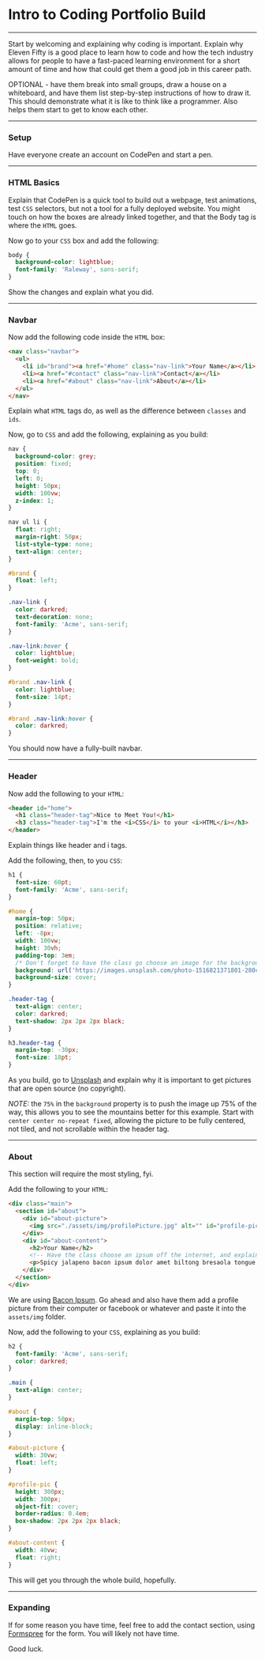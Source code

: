# Intro to Coding Portfolio Build
---

Start by welcoming and explaining why coding is important.  Explain why Eleven Fifty is a good place to learn how to code and how the tech industry allows for people to have a fast-paced learning environment for a short amount of time and how that could get them a good job in this career path.

OPTIONAL - have them break into small groups, draw a house on a whiteboard, and have them list step-by-step instructions of how to draw it.  This should demonstrate what it is like to think like a programmer.  Also helps them start to get to know each other.

---

### Setup
Have everyone create an account on CodePen and start a pen.

---

### HTML Basics

Explain that CodePen is a quick tool to build out a webpage, test animations, test `CSS` selectors, but not a tool for a fully deployed website. You might touch on how the boxes are already linked together, and that the Body tag is where the `HTML` goes.

Now go to your `CSS` box and add the following:

```css
body {
  background-color: lightblue;
  font-family: 'Raleway', sans-serif;
}
```

Show the changes and explain what you did.

---

### Navbar
Now add the following code inside the `HTML` box:

```html
<nav class="navbar">
  <ul>
    <li id="brand"><a href="#home" class="nav-link">Your Name</a></li>
    <li><a href="#contact" class="nav-link">Contact</a></li>
    <li><a href="#about" class="nav-link">About</a></li>
  </ul>
</nav>
```

Explain what `HTML` tags do, as well as the difference between `classes` and `ids`.  

Now, go to `CSS` and add the following, explaining as you build:

```css
nav {
  background-color: grey;
  position: fixed;
  top: 0;
  left: 0;
  height: 50px;
  width: 100vw;
  z-index: 1;
}

nav ul li {
  float: right;
  margin-right: 50px;
  list-style-type: none;
  text-align: center;
}

#brand {
  float: left;
}

.nav-link {
  color: darkred;
  text-decoration: none;
  font-family: 'Acme', sans-serif;
}

.nav-link:hover {
  color: lightblue;
  font-weight: bold;
}

#brand .nav-link {
  color: lightblue;
  font-size: 14pt;
}

#brand .nav-link:hover {
  color: darkred;
}
```

You should now have a fully-built navbar.

---

### Header
Now add the following to your `HTML`:

```html
<header id="home">
  <h1 class="header-tag">Nice to Meet You!</h1>
  <h3 class="header-tag">I'm the <i>CSS</i> to your <i>HTML</i></h3>
</header>
```

Explain things like header and i tags.

Add the following, then, to you `CSS`:

```css
h1 {
  font-size: 60pt;
  font-family: 'Acme', sans-serif;
}

#home {
  margin-top: 50px;
  position: relative;
  left: -8px;
  width: 100vw;
  height: 30vh;
  padding-top: 3em;
  /* Don't forget to have the class go choose an image for the background */
  background: url('https://images.unsplash.com/photo-1516821371801-280cf8069a4e?ixlib=rb-1.2.1&ixid=eyJhcHBfaWQiOjEyMDd9&auto=format&fit=crop&w=1800&q=80') center 75% no-repeat fixed;
  background-size: cover;
}

.header-tag {
  text-align: center;
  color: darkred;
  text-shadow: 2px 2px 2px black;
}

h3.header-tag {
  margin-top: -30px;
  font-size: 18pt;
}
```

As you build, go to <a href="https://unsplash.com/">Unsplash</a> and explain why it is important to get pictures that are open source (no copyright).  

*NOTE:*  the `75%` in the `background` property is to push the image up 75% of the way, this allows you to see the mountains better for this example.  Start with `center center no-repeat fixed`, allowing the picture to be fully centered, not tiled, and not scrollable within the header tag.

---

### About
This section will require the most styling, fyi.

Add the following to your `HTML`:

```html
<div class="main">
  <section id="about">
    <div id="about-picture">
      <img src="./assets/img/profilePicture.jpg" alt="" id="profile-pic">
    </div>
    <div id="about-content">
      <h2>Your Name</h2>
      <!-- Have the class choose an ipsum off the internet, and explain what an ipsum is -->
      <p>Spicy jalapeno bacon ipsum dolor amet biltong bresaola tongue fatback brisket short loin. Brisket pancetta picanha boudin porchetta chicken, short ribs buffalo turducken kielbasa. Short ribs pork pork belly porchetta pastrami turducken. Shank fatback sausage flank corned beef pig buffalo porchetta short loin beef picanha meatloaf. Hamburger shank bresaola meatball sausage pastrami landjaeger tri-tip flank shoulder picanha bacon fatback pork belly. Capicola ham turkey t-bone, kevin shankle chicken buffalo picanha pig short loin bresaola. Landjaeger pig pastrami, pancetta swine biltong pork loin prosciutto kevin sausage t-bone.</p>
    </div>
  </section>
</div>
```

We are using <a href="https://baconipsum.com/">Bacon Ipsum</a>.  Go ahead and also have them add a profile picture from their computer or facebook or whatever and paste it into the `assets/img` folder.

Now, add the following to your `CSS`, explaining as you build:

```css
h2 {
  font-family: 'Acme', sans-serif;
  color: darkred;
}

.main {
  text-align: center;
}

#about {
  margin-top: 50px;
  display: inline-block;
}

#about-picture {
  width: 30vw;
  float: left;
}

#profile-pic {
  height: 300px;
  width: 300px;
  object-fit: cover;
  border-radius: 0.4em;
  box-shadow: 2px 2px 2px black;
}

#about-content {
  width: 40vw;
  float: right;
}
```

This will get you through the whole build, hopefully.

---

### Expanding
If for some reason you have time, feel free to add the contact section, using <a href="https://formspree.io/">Formspree</a> for the form.  You will likely not have time.

Good luck.
